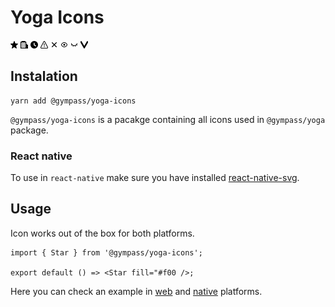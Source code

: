 # Yoga Icons

<img src="./src/svg/star.svg" alt="Star" width="12" height="12" />
<img src="./src/svg/building.svg" alt="building" width="12" height="12" />
<img src="./src/svg/clock.svg" alt="clock" width="12" height="12" />
<img src="./src/svg/triangle_alert.svg" alt="triangle_alert" width="12" height="12" />
<img src="./src/svg/close.svg" alt="triangle_alert" width="12" height="12" />
<img src="./src/svg/visibility.svg" alt="triangle_alert" width="12" height="12" />
<img src="./src/svg/visibility_off.svg" alt="triangle_alert" width="12" height="12" />
<img src="./src/svg/arrow_down.svg" alt="arrow_down" width="12" height="12" />

## Instalation

```
yarn add @gympass/yoga-icons
```

`@gympass/yoga-icons` is a pacakge containing all icons used in `@gympass/yoga` package.

### React native

To use in `react-native` make sure you have installed [react-native-svg](https://github.com/react-native-community/react-native-svg).

## Usage

Icon works out of the box for both platforms.

```
import { Star } from '@gympass/yoga-icons';

export default () => <Star fill="#f00 />;
```

Here you can check an example in [web](https://gympass.github.io/yoga/components/icons#web) and [native](https://gympass.github.io/yoga/components/icons#native) platforms.
